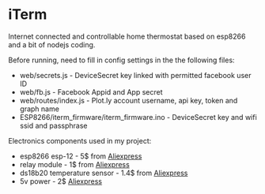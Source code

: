 # iTerm
Internet connected and controllable home thermostat based on esp8266 and a bit of nodejs coding.


Before running, need to fill in config settings in the the following files:

  - web/secrets.js  - DeviceSecret key linked with permitted facebook user ID
  - web/fb.js  - Facebook Appid and App secret
  - web/routes/index.js  - Plot.ly account username, api key, token and graph name
  - ESP8266/iterm_firmware/iterm_firmware.ino - DeviceSecret key and  wifi ssid and passphrase


Electronics components used in my project:
  - esp8266 esp-12 - 5$  from [Aliexpress](http://www.aliexpress.com/item/ESP-12-ESP8266-Serial-Port-WIFI/32252795812.html?spm=2114.01010208.3.280.KrEUs2&ws_ab_test=searchweb201556_2,searchweb201644_4_505_506_503_504_301_502_10001_10002_10016_10017_10010_10005_10011_10006_10003_10004_401_10009_10008,searchweb201560_5,searchweb1451318400_-1,searchweb1451318411_6452&btsid=f95d11f0-da59-4910-a7e4-b80f6b4c5a4b)
  - relay module  -  1$ from [Aliexpress](http://www.aliexpress.com/item/Easy-One-1-Channel-5V-Relay-Module-Board-Shield-for-PIC-AVR-DSP-ARM-MCU-Arduino/32433774846.html?spm=2114.01010208.3.1.V2BQXk&ws_ab_test=searchweb201556_2,searchweb201644_4_505_506_503_504_301_502_10001_10002_10016_10017_10010_10005_10011_10006_10003_10004_401_10009_10008,searchweb201560_5,searchweb1451318400_-1,searchweb1451318411_6452&btsid=f9efab50-d127-4f2e-b0ea-29996e121235)
  - ds18b20 temperature sensor - 1.4$ from [Aliexpress](http://www.aliexpress.com/item/Stainless-steel-package-Waterproof-DS18b20-temperature-probe-temperature-sensor-18B20-For-Arduino/32354656400.html?spm=2114.01010208.3.128.pVuBXq&ws_ab_test=searchweb201556_2,searchweb201644_4_505_506_503_504_301_502_10001_10002_10016_10017_10010_10005_10011_10006_10003_10004_10009_10008,searchweb201560_5,searchweb1451318400_-1,searchweb1451318411_6452&btsid=ef0dca29-7e08-4d4b-9dd1-9ea978a4d5d9)
  - 5v power - 2$ [Aliexpress](http://www.aliexpress.com/item/AC-100-240V-Converter-Adapter-DC-5-5mm-x-2-5MM-5V-2A-2000mA-Charger-EU/32521432299.html?spm=2114.01010208.3.66.EGw00a&ws_ab_test=searchweb201556_2,searchweb201644_4_505_506_503_504_301_9912_502_10001_10002_10016_10017_10010_10005_10011_10006_10003_10004_10009_10008,searchweb201560_5,searchweb1451318400_-1,searchweb1451318411_6452&btsid=ca52b588-ea6b-4385-b5d1-85080b5df851)
